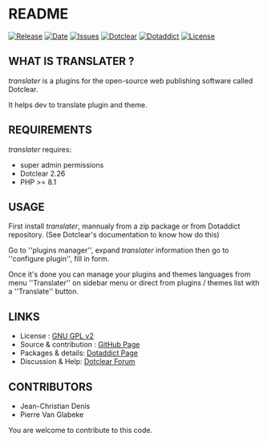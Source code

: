 # README

[![Release](https://img.shields.io/github/v/release/JcDenis/translater)](https://github.com/JcDenis/translater/releases)
[![Date](https://img.shields.io/github/release-date/JcDenis/translater)](https://github.com/JcDenis/translater/releases)
[![Issues](https://img.shields.io/github/issues/JcDenis/translater)](https://github.com/JcDenis/translater/issues)
[![Dotclear](https://img.shields.io/badge/dotclear-v2.26-blue.svg)](https://fr.dotclear.org/download)
[![Dotaddict](https://img.shields.io/badge/dotaddict-official-green.svg)](https://plugins.dotaddict.org/dc2/details/translater)
[![License](https://img.shields.io/github/license/JcDenis/translater)](https://github.com/JcDenis/translater/blob/master/LICENSE)

## WHAT IS TRANSLATER ?

_translater_ is a plugins for the open-source 
web publishing software called Dotclear.

It helps dev to translate plugin and theme.

## REQUIREMENTS

_translater_ requires: 

 * super admin permissions
 * Dotclear 2.26
 * PHP >= 8.1

## USAGE

First install _translater_, mannualy from a zip package or from 
Dotaddict repository. (See Dotclear's documentation to know how do this)

Go to ''plugins manager'', expand _translater_ information then 
go to ''configure plugin'', fill in form.

Once it's done you can manage your plugins and themes languages 
from menu ''Translater'' on sidebar menu 
or direct from plugins / themes list with a ''Translate'' button.

## LINKS

 * License : [GNU GPL v2](https://www.gnu.org/licenses/old-licenses/lgpl-2.0.html)
 * Source & contribution : [GitHub Page](https://github.com/JcDenis/translater)
 * Packages & details:  [Dotaddict Page](https://plugins.dotaddict.org/dc2/details/translater)
 * Discussion & Help: [Dotclear Forum](https://forum.dotclear.org/viewtopic.php?id=39220)

## CONTRIBUTORS

 * Jean-Christian Denis
 * Pierre Van Glabeke

 You are welcome to contribute to this code.